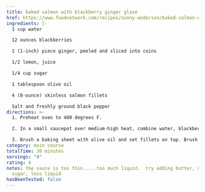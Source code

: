 ```yaml
---
title: baked salmon with blackberry ginger glaze
href: https://www.foodnetwork.com/recipes/sunny-anderson/baked-salmon-with-blackberry-ginger-glaze-recipe-1948405
ingredients: |-
  1 cup water

  12 ounces blackberries

  1 (1-inch) piece ginger, peeled and sliced into coins

  1/2 lemon, juice

  1/4 cup sugar

  1 tablespoon olive oil

  4 (8-ounce) skinless salmon fillets

  Salt and freshly ground black pepper
directions: >-
  1. Preheat oven to 400 degrees F.

  2. In a small saucepot over medium-high heat, combine water, blackberries, ginger and lemon juice. Bring to a boil, reduce to a simmer and cook until berries break down, about 5 minutes. Remove from heat and strain into a bowl, using the back of a spoon to push blackberry pulp through. Return blackberry mixture to the sauce pot, add sugar and bring to a boil. Lower the heat and simmer until reduced by half, about 20 minutes, stirring occasionally to avoid burning. Remove from heat and let cool.

  3. Brush a baking sheet with olive oil and set fillets on top. Brush fillets with oil and season with salt and pepper. Once blackberry mixture is cool, brush over salmon fillets and bake for 4 minutes. Brush again with blackberry mixture. Turn oven to broil and broil another 3 minutes.
category: main course
totalTime: 30 minutes
servings: "4"
rating: 4
notes: the sauce is too thin.....too much liquid.  try adding butter, more
  sugar, less liquid
hasBeenTested: false
---
```

